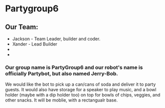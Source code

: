 # Partygroup6

## Our Team:
* Jackson - Team Leader, builder and coder.
* Xander - Lead Builder
* 
* 
### Our group name is PartyGroup6 and our robot's name is officially Partybot, but also named Jerry-Bob.

We would like the bot to pick up a can/cans of soda and deliver it to party guests. It would also have storage for a speaker to play music, and a bowl holder (maybe with a dip holder too) on top for bowls of chips, veggies, and other snacks. It will be moblie, with a rectangualr base.

